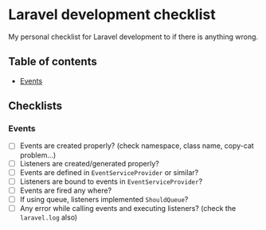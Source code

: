# Laravel development checklist

My personal checklist for Laravel development to if there is anything wrong.

## Table of contents

* [Events](#events)


## Checklists

### Events

* [ ] Events are created properly? (check namespace, class name, copy-cat problem...)
* [ ] Listeners are created/generated properly?
* [ ] Events are defined in `EventServiceProvider` or similar?
* [ ] Listeners are bound to events in `EventServiceProvider`?
* [ ] Events are fired any where?
* [ ] If using queue, listeners implemented `ShouldQueue`?
* [ ] Any error while calling events and executing listeners? (check the `laravel.log` also)